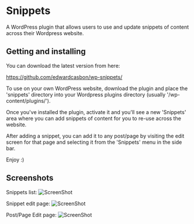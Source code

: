 # Snippets

A WordPress plugin that allows users to use and update snippets of content across their Wordpress website.

## Getting and installing

You can download the latest version from here:

https://github.com/edwardcasbon/wp-snippets/

To use on your own WordPress website, download the plugin and place the 'snippets' directory into your Wordpress plugins directory (usually '/wp-content/plugins/').

Once you've installed the plugin, activate it and you'll see a new 'Snippets' area where you can add snippets of content for you to re-use across the website.

After adding a snippet, you can add it to any post/page by visiting the edit screen for that page and selecting it from the 'Snippets' menu in the side bar.

Enjoy :)

## Screenshots
Snippets list:
![ScreenShot](https://raw.github.com/edwardcasbon/wp-snippets/master/screenshots/Snippets.png)

Snippet edit page:
![ScreenShot](https://raw.github.com/edwardcasbon/wp-snippets/master/screenshots/Snippet%20Edit.png)

Post/Page Edit page:
![ScreenShot](https://raw.github.com/edwardcasbon/wp-snippets/master/screenshots/Page%20edit.png)
